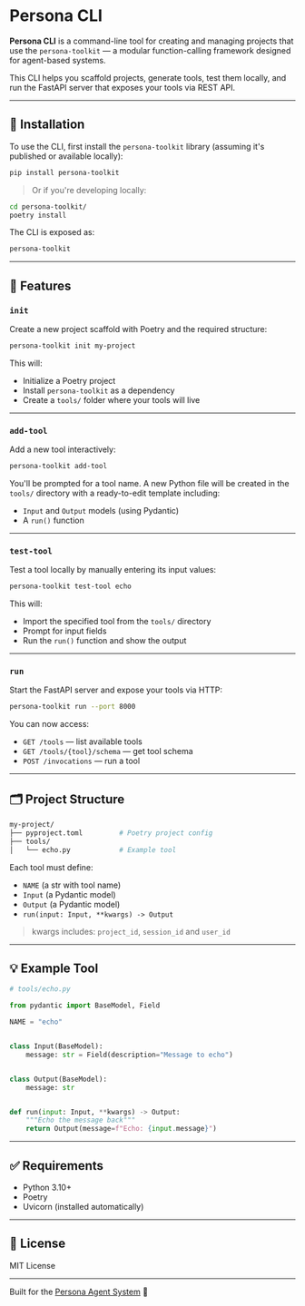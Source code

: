 # Persona CLI

**Persona CLI** is a command-line tool for creating and managing projects that use the `persona-toolkit` — a modular
function-calling framework designed for agent-based systems.

This CLI helps you scaffold projects, generate tools, test them locally, and run the FastAPI server that exposes your
tools via REST API.

---

## 🚀 Installation

To use the CLI, first install the `persona-toolkit` library (assuming it's published or available locally):

```bash
pip install persona-toolkit
```

> Or if you're developing locally:

```bash
cd persona-toolkit/
poetry install
```

The CLI is exposed as:

```bash
persona-toolkit
```

---

## 📆 Features

### `init`

Create a new project scaffold with Poetry and the required structure:

```bash
persona-toolkit init my-project
```

This will:

- Initialize a Poetry project
- Install `persona-toolkit` as a dependency
- Create a `tools/` folder where your tools will live

---

### `add-tool`

Add a new tool interactively:

```bash
persona-toolkit add-tool
```

You'll be prompted for a tool name. A new Python file will be created in the `tools/` directory with a ready-to-edit
template including:

- `Input` and `Output` models (using Pydantic)
- A `run()` function

---

### `test-tool`

Test a tool locally by manually entering its input values:

```bash
persona-toolkit test-tool echo
```

This will:

- Import the specified tool from the `tools/` directory
- Prompt for input fields
- Run the `run()` function and show the output

---

### `run`

Start the FastAPI server and expose your tools via HTTP:

```bash
persona-toolkit run --port 8000
```

You can now access:

- `GET /tools` — list available tools
- `GET /tools/{tool}/schema` — get tool schema
- `POST /invocations` — run a tool

---

## 🗂 Project Structure

```bash
my-project/
├── pyproject.toml         # Poetry project config
├── tools/
│   └── echo.py            # Example tool
```

Each tool must define:

- `NAME` (a str with tool name)
- `Input` (a Pydantic model)
- `Output` (a Pydantic model)
- `run(input: Input, **kwargs) -> Output`

> kwargs includes: `project_id`, `session_id` and `user_id`

---

## 💡 Example Tool

```python
# tools/echo.py

from pydantic import BaseModel, Field

NAME = "echo"


class Input(BaseModel):
    message: str = Field(description="Message to echo")


class Output(BaseModel):
    message: str


def run(input: Input, **kwargs) -> Output:
    """Echo the message back"""
    return Output(message=f"Echo: {input.message}")
```

---

## ✅ Requirements

- Python 3.10+
- Poetry
- Uvicorn (installed automatically)

---

## 📃 License

MIT License

---

Built for the [Persona Agent System](https://github.com/your-org/persona) 🤖

